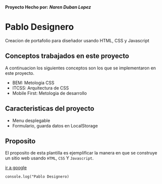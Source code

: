 **Proyecto Hecho por:**
 ***Naren Duban Lopez***

# Pablo Designero 

Creacion de portafolio para diseñador usando HTML, CSS y Javascript

## Conceptos trabajados en este proyecto 
A continuacion los siguientes conceptos son los que se implementaron en este proyecto.

- BEM: Metologia CSS
- ITCSS: Arquitectura de CSS 
- Mobile First: Metologia de desarrollo 

## Caracteristicas del proyecto

- Menu desplegable 
- Formulario, guarda datos en LocalStorage

## Proposito

El proposito de esta plantilla es ejemplificar la manera en que se construye un sitio web usando `HTML`, `CSS` Y `Javascript`.

[ir a google](http://google.com)

```
console.log("Pablo Designero)

```